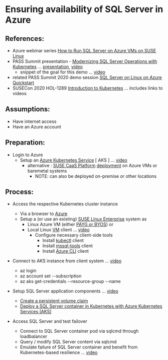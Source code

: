 # Ensuring availability of SQL Server in Azure

## References:

* Azure webinar series [How to Run SQL Server on Azure VMs on SUSE Linux](https://webinars.dev/microsoft/azure-webinar-series-how-run-sql-server-azure-vms-suse-linux/)
* PASS Summit presentation - [Modernizing SQL Server Operations with Kubernetes](https://virtual.passsummit.com/fsPopupEmbed.asp?Mode=presInfo&PresentationID=798356&embedded=true) ... [presentation](../Session-Modernizing_SQL_Server_Operations_with_Kubernetes/Modernizing_SQL_Server_Operations_with_Kubernetes.pdf), [video](../Session-Modernizing_SQL_Server_Operations_with_Kubernetes/videos/Modernizing_SQL_Server_Operations_with_Kubernetes.mp4)
  - snippet of the goal for this demo ... [video](../Session-Modernizing_SQL_Server_Operations_with_Kubernetes/videos/SQLServer_K8s_failover.mp4)
* related PASS Summit 2020 demo session [SQL Server on Linux on Azure Quickstart](https://teams.microsoft.com/l/meetup-join/19%3ameeting_ODE5M2UyY2MtZDMxZS00MTNkLWE1ZDItNzUyNDI4OWJlY2E1%40thread.v2/0?context=%7b%22Tid%22%3a%22f7a17af6-1c5c-4a36-aa8b-f5be247aa4ba%22%2c%22Oid%22%3a%227e47b779-9638-4f49-b6ba-be9fda179168%22%2c%22IsBroadcastMeeting%22%3atrue%7d)
* SUSECon 2020 HOL-1289 [Introduction to Kubernetes](https://github.com/bwgartner/suse-doc/blob/master/SUSECon/2020/HOL-1289/pdf/lab-guide.pdf) ... includes links to videos

## Assumptions:

* Have internet access
* Have an Azure account

## Preparation:

* Login to Azure
  - Setup an [Azure Kubernetes Service](https://docs.microsoft.com/en-us/azure/aks/kubernetes-walkthrough-portal) [ AKS ] ... [video](./videos/Setup_AKS.mp4)
    - alternative : [SUSE CaaS Platform](https://www.suse.com/products/caas-platform/) [deployment](https://documentation.suse.com/suse-caasp/4.5/single-html/caasp-deployment/) on Azure VMs or baremetal systems
      - NOTE: can also be deployed on-premise or other locations

## Process:

* Access the respective Kubernetes cluster instance
  - Via a browser to [Azure](https://portal.azure.com/)
  - Setup a (or use an existing) [SUSE Linux Enterprise](https://www.suse.com/products/server/) system as
    - Linux Azure VM (either [PAYG or BYOS](https://azure.microsoft.com/en-us/overview/linux-on-azure/suse/)) or
    - Local Linux [VM](https://susedefines.suse.com/definition/jeos-just-enough-operating-system/) client ... [video](./videos/Setup_client.mp4)
      - Configure necessary client-side tools
        - Install [kubectl](https://FixMe) client
        - Install [mssql-tools](https://docs.microsoft.com/en-us/sql/linux/sql-server-linux-setup-tools?view=sql-server-ver15#SLES) client
        - Install [Azure CLI](https://docs.microsoft.com/en-us/cli/azure/install-azure-cli-zypper) client

* Connect to AKS instance from client system ... [video](./videos/Connect_AKS.mp4)
  - az login
  - az account set --subscription <YourSubscription>
  - az aks get-credentials --resource-group <YourResourceGroup> --name <YourResourceName>

* Setup SQL Server application components ... [video](./videos/Setup_SQLServer.mp4)
  - [Create a persistent volume claim](https://docs.microsoft.com/en-us/azure/aks/azure-disks-dynamic-pv)
  - [Deploy a SQL Server container in Kubernetes with Azure Kubernetes Services (AKS)](https://docs.microsoft.com/en-us/sql/linux/tutorial-sql-server-containers-kubernetes?view=sql-server-ver15)

* Access SQL Server and test failover
  - Connect to SQL Server container pod via sqlcmd through loadbalancer
  - Query / modify SQL Server content via sqlcmd
  - Emulate failure of SQL Server container and benefit from Kubernetes-based resilience ... [video](./videos/Access_Failover.mp4)

